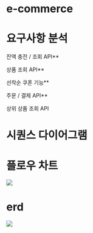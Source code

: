 # e-commerce


# 요구사항 분석

잔액 충전 / 조회 API**

상품 조회 API**

선착순 쿠폰 기능**

주문 / 결제 API**

상위 상품 조회 API



# 시퀀스 다이어그램 

# 플로우 차트
<img src="https://img1.daumcdn.net/thumb/R1280x0/?scode=mtistory2&fname=https%3A%2F%2Fblog.kakaocdn.net%2Fdn%2FbF7R8P%2FbtsLBWDOT8B%2FNeAowuAApg8z7WTCypFH4k%2Fimg.png"/>

# erd
<img src="https://img1.daumcdn.net/thumb/R1280x0/?scode=mtistory2&fname=https%3A%2F%2Fblog.kakaocdn.net%2Fdn%2FcLZz8X%2FbtsLAZn5noq%2FmS2JX1yz6Q7QNPDAM32U40%2Fimg.png"/>
